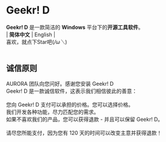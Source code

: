 # Geekr! D
**Geekr! D** 是一款简洁的 **Windows** 平台下的**开源工具软件**。<br>
| **简体中文** | English |<br>
喜欢，就点下Star吧(*/ω＼*)<br>
<br>
## 诚信原则<br>
AURORA 团队向您问好。感谢您安装 Geekr! D<br>
Geekr! D 是一款诚信软件，这表示我们相信彼此的善意：<br>
<br>
您向 Geekr! D 支付可以承担的价格。您可以选择价格。<br>
我们开发各种功能，尽力匹配您的需求。<br>
如果不喜欢我们的产品，您可以获得退款 - 并且可以保留 Geekr! D。<br>
<br>
请尽您所能支付，因为您有 120 天的时间可以改变主意并获得退款！<br>
